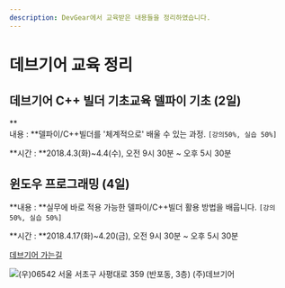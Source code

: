 ```yaml
---
description: DevGear에서 교육받은 내용들을 정리하였습니다.
---
```


# 데브기어 교육 정리

## 데브기어 C++ 빌더 기초교육 델파이 기초 \(2일\)

**  
내용 : **델파이/C++빌더를 '체계적으로' 배울 수 있는 과정. `[강의50%, 실습 50%]`

**시간 : **2018.4.3\(화\)~4.4\(수\),  오전 9시 30분 ~ 오후 5시 30분 

## **윈도우 프로그래밍 \(4일\)**

**내용 : **실무에  바로 적용 가능한 델파이/C++빌더 활용 방법을 배웁니다. `[강의 50%, 실습 50%]`

**시간 : **2018.4.17\(화\)~4.20\(금\),  오전 9시 30분 ~ 오후 5시 30분 





[데브기어 가는길](http://devgear.co.kr/about/map.html)

![\(우\)06542 서울 서초구 사평대로 359 \(반포동, 3층\) \(주\)데브기어](https://blobscdn.gitbook.com/v0/b/gitbook-28427.appspot.com/o/assets%2F-L9xK0Anz3gaORmCAFta%2F-L9xKx4xqs1Vd2owmQ7e%2F-L9xm7tzCl-eXLJtxHX2%2F%E1%84%89%E1%85%B3%E1%84%8F%E1%85%B3%E1%84%85%E1%85%B5%E1%86%AB%E1%84%89%E1%85%A3%E1%86%BA%202018-04-13%20%E1%84%8B%E1%85%A9%E1%84%92%E1%85%AE%203.54.01.png?alt=media&token=ba3388e2-7f21-49f0-afa0-2c24af8faa67)



